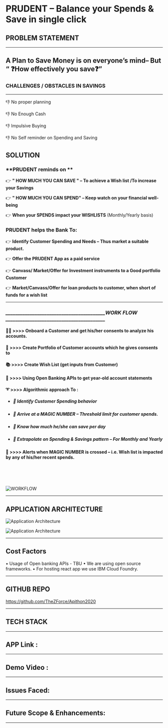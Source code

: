 # PRUDENT – Balance your Spends & Save in single click  
## PROBLEM STATEMENT 
---

## **A Plan to Save Money is on everyone’s mind– But** **“ :question:How effectively you save:question:”**
### CHALLENGES / OBSTACLES IN SAVINGS

---
  :-1:  No proper planning 
  
  :-1:  No Enough Cash 
  
  :-1: Impulsive Buying 
  
  :-1:  No Self reminder on Spending and Saving 
  
## SOLUTION

### **PRUDENT reminds on **

:point_right: **" HOW MUCH YOU CAN SAVE "   –  To achieve a Wish list /To increase your Savings**

:point_right: **" HOW MUCH YOU CAN SPEND"   –  Keep watch on your financial well-being**  

:point_right: **When your SPENDS impact your WISHLISTS** (Monthly/Yearly basis)

### **PRUDENT helps the Bank To:**

:point_right:	**Identify Customer Spending and Needs – Thus market a suitable product.**

:point_right: **Offer the PRUDENT App as a paid service**

:point_right:	**Canvass/ Market/Offer for Investment instruments to a Good portfolio Customer**

:point_right: **Market/Canvass/Offer for loan products to customer, when short of funds for a wish list**

---

### ***_________________________________________WORK FLOW _________________________________________***  

#### :man_technologist:    >>>>	Onboard a Customer and get his/her consents to analyze his accounts.  
#### :blue_book:           >>>>	Create Portfolio of Customer accounts which he gives consents to  
#### :books:               >>>>	Create Wish List (get inputs from Customer)   
#### :blue_book:           >>>>	Using Open Banking APIs to get year-old account statements   
#### :curly_loop:          >>>> Algorithmic approach To :        
+ ##### :high_brightness:     Identify Customer Spending behavior  
 
+ #####  :high_brightness:   	Arrive at a **MAGIC NUMBER** – Threshold limit for customer spends.  
 
+ #####  :high_brightness:    **Know how much he/she can save per day**
 
+ #####  :high_brightness:   	Extrapolate on Spending & Savings pattern – For Monthly and Yearly  

#### :vibration_mode:      >>>>	Alerts when MAGIC NUMBER  is crossed – i.e. Wish list is impacted by any of his/her recent spends.


<BR/>
<BR/>
<br/>



![WORKFLOW](https://github.com/TheZForce/Apithon2020/blob/master/customer_Journey.png)  

---

## APPLICATION ARCHITECTURE

![Application Architecture](https://github.com/TheZForce/Apithon2020/blob/master/App_Arch_01.png)  

![Application Architecture](https://github.com/TheZForce/Apithon2020/blob/master/App_Arch_02.png)

---

## Cost Factors 
•	Usage of Open banking APIs - TBU
•	We are using open source frameworks.
•	For hosting react app we use IBM Cloud Foundry. 

----

## GITHUB REPO

https://github.com/TheZForce/Apithon2020



---

## TECH STACK 



---

## APP Link :




---

## Demo Video : 



---
## Issues Faced: 




---

## Future Scope & Enhancements: 



---

